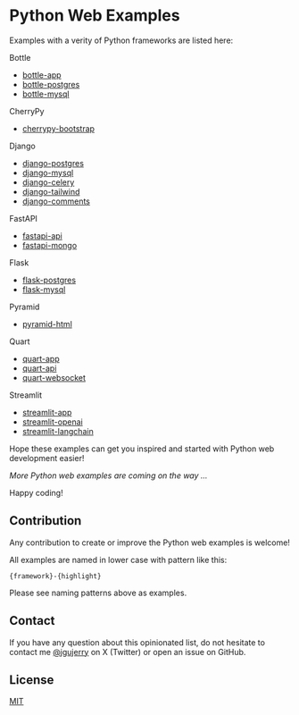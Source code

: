 # Python Web Examples

Examples with a verity of Python frameworks are listed here:


Bottle

* [bottle-app](bottle-app/README.md)
* [bottle-postgres](bottle-postgres/README.md)
* [bottle-mysql](bottle-mysql/README.md)

CherryPy

* [cherrypy-bootstrap](cherrypy-bootstrap/README.md)


Django

* [django-postgres](django-postgres/README.md)
* [django-mysql](django-mysql/README.md)
* [django-celery](django-celery/README.md)
* [django-tailwind](django-tailwind/README.md)
* [django-comments](django-comments/README.md)


FastAPI
* [fastapi-api](fastapi-api/README.md)
* [fastapi-mongo](fastapi-mongo/README.md)


Flask
* [flask-postgres](flask-postgres/README.md)
* [flask-mysql](flask-mysql/README.md)


Pyramid
* [pyramid-html](pyramid-html/README.md)


Quart
* [quart-app](quart-app/README.md)
* [quart-api](quart-api/README.md)
* [quart-websocket](quart-websocket/README.md)


Streamlit
* [streamlit-app](streamlit-app/README.md)
* [streamlit-openai](streamlit-openai/README.md)
* [streamlit-langchain](streamlit-langchain/README.md)

Hope these examples can get you inspired and started with Python web development easier!

*More Python web examples are coming on the way ...*

Happy coding!


## Contribution

Any contribution to create or improve the Python web examples is welcome!

All examples are named in lower case with pattern like this:

```
{framework}-{highlight}
```

Please see naming patterns above as examples.


## Contact

If you have any question about this opinionated list, do not hesitate to contact me [@jgujerry](https://twitter.com/jgujerry) on X (Twitter) or open an issue on GitHub.


## License

[MIT](LICENSE)
